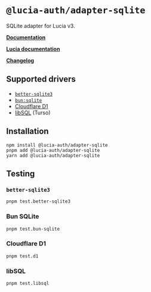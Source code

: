 # `@lucia-auth/adapter-sqlite`

SQLite adapter for Lucia v3.

**[Documentation](https://lucia-auth.com/reference#lucia-authadapter-prisma)**

**[Lucia documentation](https://lucia-auth.com)**

**[Changelog](https://github.com/pilcrowOnPaper/lucia/blob/main/packages/adapter-sqlite/CHANGELOG.md)**

## Supported drivers

- [`better-sqlite3`](https://github.com/WiseLibs/better-sqlite3)
- [`bun:sqlite`](https://bun.sh/docs/api/sqlite)
- [Cloudflare D1](https://developers.cloudflare.com/d1/)
- [libSQL](https://github.com/libsql/libsql) (Turso)

## Installation

```
npm install @lucia-auth/adapter-sqlite
pnpm add @lucia-auth/adapter-sqlite
yarn add @lucia-auth/adapter-sqlite
```

## Testing

### `better-sqlite3`

```
pnpm test.better-sqlite3
```

### Bun SQLite

```
pnpm test.bun-sqlite
```

### Cloudflare D1

```
pnpm test.d1
```

### libSQL

```
pnpm test.libsql
```
